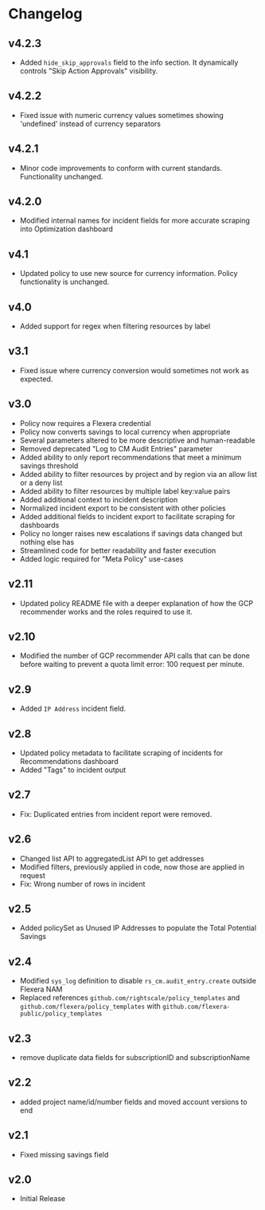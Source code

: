 # Changelog

## v4.2.3

- Added `hide_skip_approvals` field to the info section. It dynamically controls "Skip Action Approvals" visibility.

## v4.2.2

- Fixed issue with numeric currency values sometimes showing 'undefined' instead of currency separators

## v4.2.1

- Minor code improvements to conform with current standards. Functionality unchanged.

## v4.2.0

- Modified internal names for incident fields for more accurate scraping into Optimization dashboard

## v4.1

- Updated policy to use new source for currency information. Policy functionality is unchanged.

## v4.0

- Added support for regex when filtering resources by label

## v3.1

- Fixed issue where currency conversion would sometimes not work as expected.

## v3.0

- Policy now requires a Flexera credential
- Policy now converts savings to local currency when appropriate
- Several parameters altered to be more descriptive and human-readable
- Removed deprecated "Log to CM Audit Entries" parameter
- Added ability to only report recommendations that meet a minimum savings threshold
- Added ability to filter resources by project and by region via an allow list or a deny list
- Added ability to filter resources by multiple label key:value pairs
- Added additional context to incident description
- Normalized incident export to be consistent with other policies
- Added additional fields to incident export to facilitate scraping for dashboards
- Policy no longer raises new escalations if savings data changed but nothing else has
- Streamlined code for better readability and faster execution
- Added logic required for "Meta Policy" use-cases

## v2.11

- Updated policy README file with a deeper explanation of how the GCP recommender works and the roles required to use it.

## v2.10

- Modified the number of GCP recommender API calls that can be done before waiting to prevent a quota limit error: 100 request per minute.

## v2.9

- Added `IP Address` incident field.

## v2.8

- Updated policy metadata to facilitate scraping of incidents for Recommendations dashboard
- Added "Tags" to incident output

## v2.7

- Fix: Duplicated entries from incident report were removed.

## v2.6

- Changed list API to aggregatedList API to get addresses
- Modified filters, previously applied in code, now those are applied in request
- Fix: Wrong number of rows in incident

## v2.5

- Added policySet as Unused IP Addresses to populate the Total Potential Savings

## v2.4

- Modified `sys_log` definition to disable `rs_cm.audit_entry.create` outside Flexera NAM
- Replaced references `github.com/rightscale/policy_templates` and `github.com/flexera/policy_templates` with `github.com/flexera-public/policy_templates`

## v2.3

- remove duplicate data fields for subscriptionID and subscriptionName

## v2.2

- added project name/id/number fields and moved account versions to end

## v2.1

- Fixed missing savings field

## v2.0

- Initial Release
